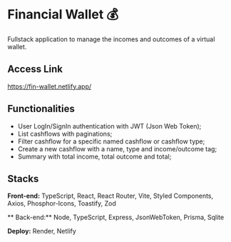 # Financial Wallet 💰

Fullstack application to manage the incomes and outcomes of a virtual wallet.

## Access Link

https://fin-wallet.netlify.app/

## Functionalities

- User LogIn/SignIn authentication with JWT (Json Web Token);
- List cashflows with paginations;
- Filter cashflow for a specific named cashflow or cashflow type;
- Create a new cashflow with a name, type and income/outcome tag;
- Summary with total income, total outcome and total;

## Stacks

**Front-end:** TypeScript, React, React Router, Vite, Styled Components, Axios, Phosphor-Icons, Toastify, Zod

** Back-end:** Node, TypeScript, Express, JsonWebToken, Prisma, Sqlite

**Deploy:** Render, Netlify